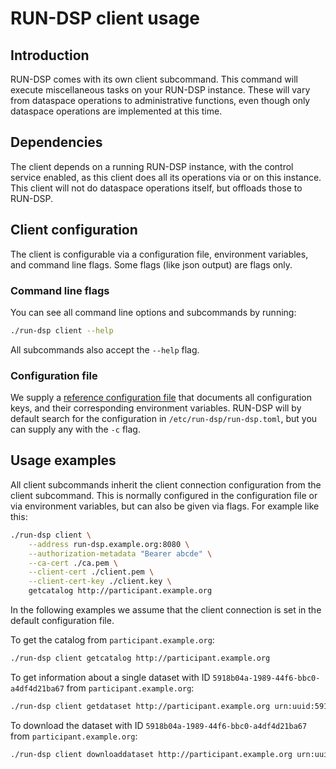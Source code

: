 <!--
 Copyright 2024 go-dataspace

 Licensed under the Apache License, Version 2.0 (the "License");
 you may not use this file except in compliance with the License.
 You may obtain a copy of the License at

     https://www.apache.org/licenses/LICENSE-2.0

 Unless required by applicable law or agreed to in writing, software
 distributed under the License is distributed on an "AS IS" BASIS,
 WITHOUT WARRANTIES OR CONDITIONS OF ANY KIND, either express or implied.
 See the License for the specific language governing permissions and
 limitations under the License.
-->

# RUN-DSP client usage

## Introduction

RUN-DSP comes with its own client subcommand. This command will execute miscellaneous tasks
on your RUN-DSP instance. These will vary from dataspace operations to administrative functions,
even though only dataspace operations are implemented at this time.

## Dependencies

The client depends on a running RUN-DSP instance, with the control service enabled, as this
client does all its operations via or on this instance. This client will not do dataspace operations
itself, but offloads those to RUN-DSP.

## Client configuration

The client is configurable via a configuration file, environment variables, and command line flags.
Some flags (like json output) are flags only.

### Command line flags

You can see all command line options and subcommands by running:

```sh
./run-dsp client --help
```

All subcommands also accept the `--help` flag.

### Configuration file
We supply a [reference configuration file](../../conf/reference.toml)
that documents all configuration keys, and their corresponding environment variables.
RUN-DSP will by default search for the configuration in `/etc/run-dsp/run-dsp.toml`, but you can
supply any with the `-c` flag.

## Usage examples

All client subcommands inherit the client connection configuration from the client subcommand.
This is normally configured in the configuration file or via environment variables, but can
also be given via flags. For example like this:

```sh
./run-dsp client \
    --address run-dsp.example.org:8080 \
    --authorization-metadata "Bearer abcde" \
    --ca-cert ./ca.pem \
    --client-cert ./client.pem \
    --client-cert-key ./client.key \
    getcatalog http://participant.example.org
```

In the following examples we assume that the client connection is set in the default configuration
file.

To get the catalog from `participant.example.org`:
```sh
./run-dsp client getcatalog http://participant.example.org
```

To get information about a single dataset with ID `5918b04a-1989-44f6-bbc0-a4df4d21ba67` from
`participant.example.org`:
```sh
./run-dsp client getdataset http://participant.example.org urn:uuid:5918b04a-1989-44f6-bbc0-a4df4d21ba67`
```
To download the dataset with ID `5918b04a-1989-44f6-bbc0-a4df4d21ba67` from `participant.example.org`:
```sh
./run-dsp client downloaddataset http://participant.example.org urn:uuid:5918b04a-1989-44f6-bbc0-a4df4d21ba67`
```
